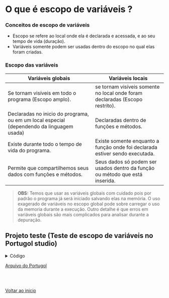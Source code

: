 # O que é escopo de variáveis ?

### Conceitos de escopo de variáveis
- Escopo se refere ao local onde ela é declarada e acessada, e  ao seu tempo de vida (duração).
- Variáveis somente podem ser usadas dentro do escopo no qual elas foram criadas.

### Escopo das variáveis

| Variáveis globais  | Variáveis locais |
| --- | --- |
| Se tornam visíveis em todo o programa (Escopo amplo). | se tornam visíveis somente no local onde foram declaradas (Escopo restrito). |
| Declaradas no inicio do programa, ou em um local especial (dependendo da linguagem usada) | Declaradas dentro de funções e métodos. |
| Existe durante todo o tempo de vida do programa. | Existe somente enquanto a função onde foi declarada estiver sendo executada. |
| Permite que compartilhemos seus dados com funções e métodos. | Seus dados só podem ser usados dentro da função ou método que está inserida. |

>**OBS:** Temos que usar as variáveis globais com cuidado pois por padrão o programa já será iniciado salvando elas na memória. O uso exagerado de variáveis no escopo global pode sobre carregar o uso da memoria durante a execução. Outro detalhe é que erros em variáveis globais são mais complicados para analisar durante a depuração.

## Projeto teste (Teste de escopo de variáveis no Portugol studio)
<details>
<summary>Código</summary>

```portugol
programa
{//Escopo global
	
	real numero_global //Criando variável global
	
	funcao inicio()
	{//Escopolocal
		
		numero_global = 10.0 /*Startando variável global*/
		real numero_local_inicio = 12.0 /*Criando e startando variável local*/

		escreva("O numero global é: " + numero_global + "\n")
		escreva("O numero local da func inicio é: " + numero_local_inicio + "\n")
		escreva("A multi. de numCalcula por numGlobal é: "+ calcula() + "\n")
		escreva("Foi tudo !!! Agora, segue o baile." + "\n")
	}
	
	funcao real calcula() //Criando função global do tipo "real".
	{
		real numero_local_calcula = 5.0 //Variável local de "calcula"
		retorne numero_local_calcula * numero_global //Retorno da função "calcula".
	}
}
```

</details>

[Arquivo do Portugol](/Arquivos/C%C3%B3digo/Teste%20escopo%20de%20Vari%C3%A1veis.por)

<br>

<br>

[Voltar ao inicio](/README.md)